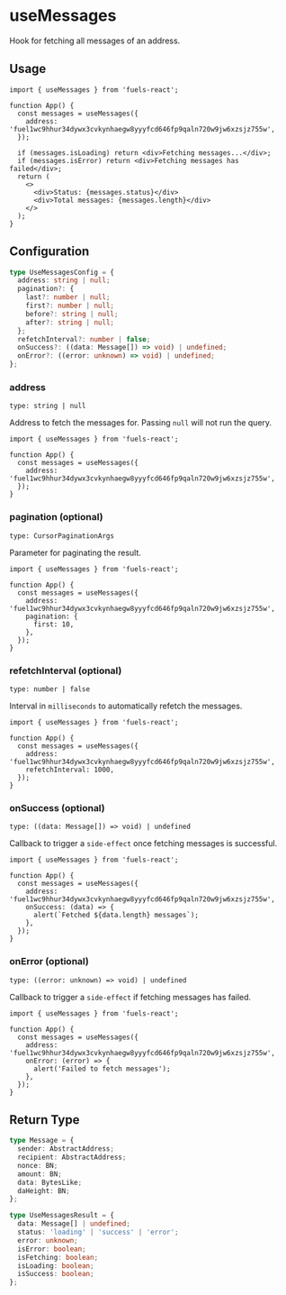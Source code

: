 # useMessages

Hook for fetching all messages of an address.

## Usage

```tsx
import { useMessages } from 'fuels-react';

function App() {
  const messages = useMessages({
    address: 'fuel1wc9hhur34dywx3cvkynhaegw8yyyfcd646fp9qaln720w9jw6xzsjz755w',
  });

  if (messages.isLoading) return <div>Fetching messages...</div>;
  if (messages.isError) return <div>Fetching messages has failed</div>;
  return (
    <>
      <div>Status: {messages.status}</div>
      <div>Total messages: {messages.length}</div>
    </>
  );
}
```

## Configuration

```ts
type UseMessagesConfig = {
  address: string | null;
  pagination?: {
    last?: number | null;
    first?: number | null;
    before?: string | null;
    after?: string | null;
  };
  refetchInterval?: number | false;
  onSuccess?: ((data: Message[]) => void) | undefined;
  onError?: ((error: unknown) => void) | undefined;
};
```

### address

`type: string | null`

Address to fetch the messages for. Passing `null` will not run the query.

```tsx {5}
import { useMessages } from 'fuels-react';

function App() {
  const messages = useMessages({
    address: 'fuel1wc9hhur34dywx3cvkynhaegw8yyyfcd646fp9qaln720w9jw6xzsjz755w',
  });
}
```

### pagination (optional)

`type: CursorPaginationArgs`

Parameter for paginating the result.

```tsx {6-8}
import { useMessages } from 'fuels-react';

function App() {
  const messages = useMessages({
    address: 'fuel1wc9hhur34dywx3cvkynhaegw8yyyfcd646fp9qaln720w9jw6xzsjz755w',
    pagination: {
      first: 10,
    },
  });
}
```

### refetchInterval (optional)

`type: number | false`

Interval in `milliseconds` to automatically refetch the messages.

```tsx {6}
import { useMessages } from 'fuels-react';

function App() {
  const messages = useMessages({
    address: 'fuel1wc9hhur34dywx3cvkynhaegw8yyyfcd646fp9qaln720w9jw6xzsjz755w',
    refetchInterval: 1000,
  });
}
```

### onSuccess (optional)

`type: ((data: Message[]) => void) | undefined`

Callback to trigger a `side-effect` once fetching messages is successful.

```tsx {6-8}
import { useMessages } from 'fuels-react';

function App() {
  const messages = useMessages({
    address: 'fuel1wc9hhur34dywx3cvkynhaegw8yyyfcd646fp9qaln720w9jw6xzsjz755w',
    onSuccess: (data) => {
      alert(`Fetched ${data.length} messages`);
    },
  });
}
```

### onError (optional)

`type: ((error: unknown) => void) | undefined`

Callback to trigger a `side-effect` if fetching messages has failed.

```tsx {6-8}
import { useMessages } from 'fuels-react';

function App() {
  const messages = useMessages({
    address: 'fuel1wc9hhur34dywx3cvkynhaegw8yyyfcd646fp9qaln720w9jw6xzsjz755w',
    onError: (error) => {
      alert('Failed to fetch messages');
    },
  });
}
```

## Return Type

```ts
type Message = {
  sender: AbstractAddress;
  recipient: AbstractAddress;
  nonce: BN;
  amount: BN;
  data: BytesLike;
  daHeight: BN;
};

type UseMessagesResult = {
  data: Message[] | undefined;
  status: 'loading' | 'success' | 'error';
  error: unknown;
  isError: boolean;
  isFetching: boolean;
  isLoading: boolean;
  isSuccess: boolean;
};
```
